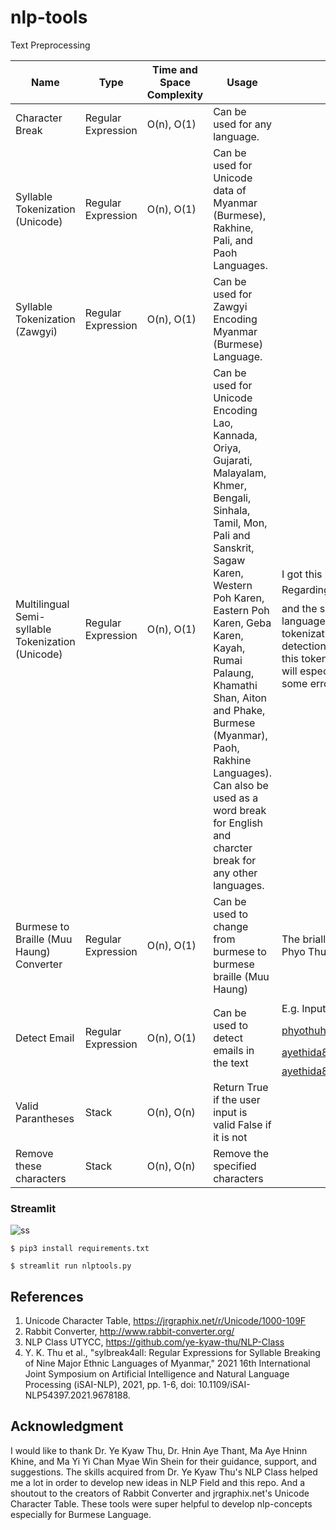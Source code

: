 # nlp-tools
 Text Preprocessing

 Name | Type | Time and Space Complexity| Usage|Note|
| ------------- | ------------- |------------- |------------- |------------- |
Character Break| Regular Expression |O(n), O(1)|Can be used for any language.
Syllable Tokenization (Unicode)| Regular Expression |O(n), O(1)| Can be used for Unicode data of Myanmar (Burmese), Rakhine, Pali, and Paoh Languages.
Syllable Tokenization (Zawgyi)| Regular Expression |O(n), O(1)| Can be used for Zawgyi Encoding Myanmar (Burmese) Language.
Multilingual Semi-syllable Tokenization (Unicode)|Regular Expression|O(n), O(1)|Can be used for Unicode Encoding Lao, Kannada, Oriya, Gujarati, Malayalam, Khmer, Bengali, Sinhala, Tamil, Mon, Pali and Sanskrit, Sagaw Karen, Western Poh Karen, Eastern Poh Karen, Geba Karen, Kayah, Rumai Palaung, Khamathi Shan, Aiton and Phake, Burmese (Myanmar), Paoh, Rakhine Languages). Can also be used as a word break for English and charcter break for any other languages.|I got this new idea while working in keywords detection in burmese and other two languages. Regarding keywords detection, the word like "ဘောမ" can be found in the sentence like "သင်္ဘောမျိုး" and the scanerio is irrelevant. And luckily I found an alternative that would be helpful for three languages. Here, semi-syllable does not refer to the minor syllable in phonology. Instead, it is new tokenization that does not break into a full syllable mode. Now I found that it is useful in keyword detection to reduce False Positive errors. (I may explain why keywords detection later)The beauty of this tokenization would be you don't need to know much about the nature of the specific language. It will especially work for a similar script like Brahmic Script. Since it is in the initial state, it may have some errors.
Burmese to Braille (Muu Haung) Converter|Regular Expression|O(n), O(1)|Can be used to change from burmese to burmese braille (Muu Haung)| The brialle to burmese dictonary may need to be updated. The data for the dicitonary is prepared by Phyo Thu Htet, Naing Linn Phyo and Thiha Nyein.
Detect Email|Regular Expression|O(n), O(1)|Can be used to detect emails in the text<br>|E.g. Input: ဒီနေ့တော့ phyothuhtet39@gmail.com ဆီကို mail  ပို့ရမယ်။ နေဉီး သူက Microsoft Mail phyothuhtet@studentambassadors.com ကို သုံးတာလားမေးကြည့်ပါဦး။ ငါ ayethida89.young@utycc.edu.mm  ကနေ ပို့လိုက်မယ်။, Output: ayethida89.young@utycc.edu.mm;phyothuhtet39@gmail.com;phyothuhtet@studentambassadors.com
Valid Parantheses|Stack|O(n), O(n)|Return True if the user input is valid False if it is not<br>
Remove these characters|Stack|O(n), O(n)|Remove the specified characters<br>

### Streamlit

![ss](https://github.com/SaPhyoThuHtet/nlp-tools/blob/main/images/Screenshot%20from%202021-07-27%2016-52-42.png "Current Version")

```
$ pip3 install requirements.txt
```

```
$ streamlit run nlptools.py
```

## References
1. Unicode Character Table, https://jrgraphix.net/r/Unicode/1000-109F
2. Rabbit Converter, http://www.rabbit-converter.org/
3. NLP Class UTYCC, https://github.com/ye-kyaw-thu/NLP-Class
4. Y. K. Thu et al., "sylbreak4all: Regular Expressions for Syllable Breaking of Nine Major Ethnic Languages of Myanmar," 2021 16th International Joint Symposium on Artificial Intelligence and Natural Language Processing (iSAI-NLP), 2021, pp. 1-6, doi: 10.1109/iSAI-NLP54397.2021.9678188.


## Acknowledgment
I would like to thank Dr. Ye Kyaw Thu, Dr. Hnin Aye Thant, Ma Aye Hninn Khine, ​and Ma Yi Yi Chan Myae Win Shein for their guidance, support, and suggestions. The skills acquired from Dr. Ye Kyaw Thu's NLP Class helped me a lot in order to develop new ideas in NLP Field and this repo. And a shoutout to the creators of Rabbit Converter and jrgraphix.net's Unicode Character Table. These tools were super helpful to develop nlp-concepts especially for Burmese Language.


